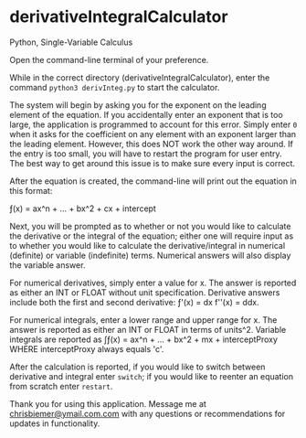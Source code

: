 # derivativeIntegralCalculator
Python, Single-Variable Calculus

Open the command-line terminal of your preference.

While in the correct directory (derivativeIntegralCalculator), enter the command `python3 derivInteg.py` to start the calculator.

The system will begin by asking you for the exponent on the leading element of the equation. If you accidentally enter an exponent that is too large, the application is programmed to account for this error. Simply enter `0` when it asks for the coefficient on any element with an exponent larger than the leading element. However, this does NOT work the other way around. If the entry is too small, you will have to restart the program for user entry. The best way to get around this issue is to make sure every input is correct.

After the equation is created, the command-line will print out the equation in this format:

ƒ(x) = ax^n + ... + bx^2 + cx + intercept

Next, you will be prompted as to whether or not you would like to calculate the derivative or the integral of the equation; either one will require input as to whether you would like to calculate the derivative/integral in numerical (definite) or variable (indefinite) terms. Numerical answers will also display the variable answer.

For numerical derivatives, simply enter a value for x. The answer is reported as either an INT or FLOAT without unit specification.
Derivative answers include both the first and second derivative: ƒ'(x) = dx f''(x) = ddx.

For numerical integrals, enter a lower range and upper range for x. The answer is reported as either an INT or FLOAT in terms of units^2.
Variable integrals are reported as ∫ƒ(x) = ax^n + ... + bx^2 + mx + interceptProxy WHERE interceptProxy always equals 'c'.

After the calculation is reported, if you would like to switch between derivative and integral enter `switch`; if you would like to reenter an equation from scratch enter `restart`.

Thank you for using this application. Message me at chrisbiemer@ymail.com.com with any questions or recommendations for updates in functionality.
